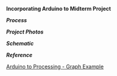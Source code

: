 **Incorporating Arduino to Midterm Project**

***Process*** 

***Project Photos*** 

***Schematic***

***Reference***

[Arduino to Processing - Graph Example](https://www.arduino.cc/en/tutorial/graph) 
